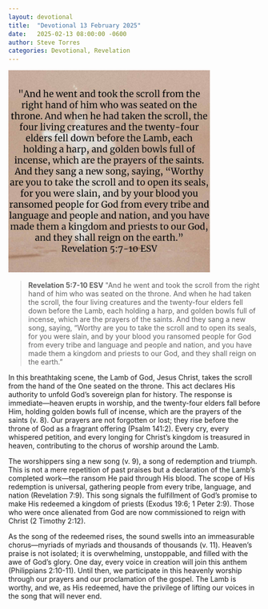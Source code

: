 ```yaml
---
layout: devotional
title:  "Devotional 13 February 2025"
date:   2025-02-13 08:00:00 -0600
author: Steve Torres
categories: Devotional, Revelation
---
```

<img src="https://github.com/ElEsteeb/ElEsteeb.github.io/blob/main/images/devotionals/Rev-5_7-10.jpg?raw=true" alt="Revelation 5:7-10.jpg" style="max-width: 80%; height: auto;">

>**Revelation 5:7-10 ESV**
>"And he went and took the scroll from the right hand of him who was seated on the throne. And when he had taken the scroll, the four living creatures and the twenty-four elders fell down before the Lamb, each holding a harp, and golden bowls full of incense, which are the prayers of the saints. And they sang a new song, saying, “Worthy are you to take the scroll and to open its seals, for you were slain, and by your blood you ransomed people for God from every tribe and language and people and nation, and you have made them a kingdom and priests to our God, and they shall reign on the earth.”

In this breathtaking scene, the Lamb of God, Jesus Christ, takes the scroll from the hand of the One seated on the throne. This act declares His authority to unfold God’s sovereign plan for history. The response is immediate—heaven erupts in worship, and the twenty-four elders fall before Him, holding golden bowls full of incense, which are the prayers of the saints (v. 8). Our prayers are not forgotten or lost; they rise before the throne of God as a fragrant offering (Psalm 141:2). Every cry, every whispered petition, and every longing for Christ’s kingdom is treasured in heaven, contributing to the chorus of worship around the Lamb.

The worshippers sing a new song (v. 9), a song of redemption and triumph. This is not a mere repetition of past praises but a declaration of the Lamb’s completed work—the ransom He paid through His blood. The scope of His redemption is universal, gathering people from every tribe, language, and nation (Revelation 7:9). This song signals the fulfillment of God’s promise to make His redeemed a kingdom of priests (Exodus 19:6; 1 Peter 2:9). Those who were once alienated from God are now commissioned to reign with Christ (2 Timothy 2:12).

As the song of the redeemed rises, the sound swells into an immeasurable chorus—myriads of myriads and thousands of thousands (v. 11). Heaven’s praise is not isolated; it is overwhelming, unstoppable, and filled with the awe of God’s glory. One day, every voice in creation will join this anthem (Philippians 2:10-11). Until then, we participate in this heavenly worship through our prayers and our proclamation of the gospel. The Lamb is worthy, and we, as His redeemed, have the privilege of lifting our voices in the song that will never end.

